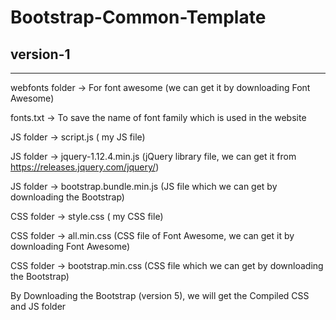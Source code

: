 # Bootstrap-Common-Template
version-1
-----------------------------------------------------------------------------------------------------------


-------------------------------------------------------------------------------------------------------------
webfonts folder -> For font awesome (we can get it by downloading Font Awesome)

fonts.txt -> To save the name of font family which is used in the website

JS folder -> script.js ( my JS file)

JS folder -> jquery-1.12.4.min.js (jQuery library file, we can get it from https://releases.jquery.com/jquery/)

JS folder -> bootstrap.bundle.min.js (JS file which we can get by downloading the Bootstrap)

CSS folder -> style.css ( my CSS file)

CSS folder -> all.min.css (CSS file of Font Awesome, we can get it by downloading Font Awesome)

CSS folder -> bootstrap.min.css (CSS file which we can get by downloading the Bootstrap)

By Downloading the Bootstrap (version 5), we will get the Compiled CSS and JS folder
